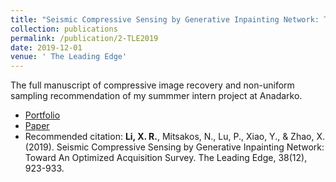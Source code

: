 ```yaml
---
title: "Seismic Compressive Sensing by Generative Inpainting Network: Toward An Optimized Acquisition Survey"
collection: publications
permalink: /publication/2-TLE2019
date: 2019-12-01
venue: ' The Leading Edge'
---
```

The full manuscript of compressive image recovery and non-uniform sampling recommendation of my summmer intern project at Anadarko.



* [Portfolio](/Portfolio/2seismicpublication/)
* [Paper](https://pubs.geoscienceworld.org/tle/article-abstract/38/12/923/576060)
* Recommended citation: 
**Li, X. R.**, Mitsakos, N., Lu, P., Xiao, Y., & Zhao, X. (2019). Seismic Compressive Sensing by Generative Inpainting Network: Toward An Optimized Acquisition Survey. The Leading Edge, 38(12), 923-933.
